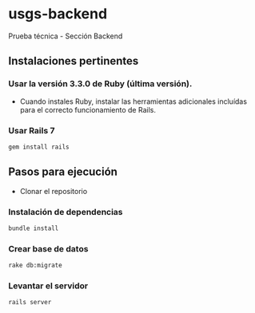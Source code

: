 # usgs-backend

Prueba técnica - Sección Backend

## Instalaciones pertinentes

### Usar la versión 3.3.0 de Ruby (última versión).

* Cuando instales Ruby, instalar las herramientas adicionales incluídas para el correcto funcionamiento de Rails.

### Usar Rails 7
```sh
gem install rails
```

## Pasos para ejecución

* Clonar el repositorio

### Instalación de dependencias
```sh
bundle install
```

### Crear base de datos
```sh
rake db:migrate
```

### Levantar el servidor
```sh
rails server
```